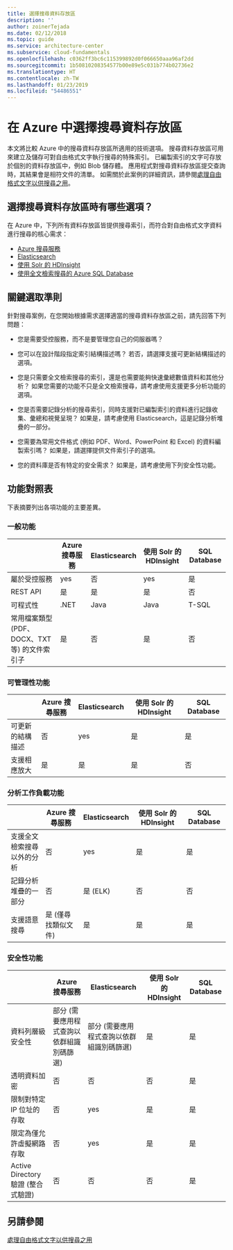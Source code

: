 ```yaml
---
title: 選擇搜尋資料存放區
description: ''
author: zoinerTejada
ms.date: 02/12/2018
ms.topic: guide
ms.service: architecture-center
ms.subservice: cloud-fundamentals
ms.openlocfilehash: c0362ff3bc6c115399892d0f066650aaa96af2dd
ms.sourcegitcommit: 1b50810208354577b00e89e5c031b774b02736e2
ms.translationtype: HT
ms.contentlocale: zh-TW
ms.lasthandoff: 01/23/2019
ms.locfileid: "54486551"
---
```

# <a name="choosing-a-search-data-store-in-azure"></a>在 Azure 中選擇搜尋資料存放區

本文將比較 Azure 中的搜尋資料存放區所適用的技術選項。 搜尋資料存放區可用來建立及儲存可對自由格式文字執行搜尋的特殊索引。 已編製索引的文字可存放於個別的資料存放區中，例如 Blob 儲存體。 應用程式對搜尋資料存放區提交查詢時，其結果會是相符文件的清單。 如需關於此案例的詳細資訊，請參閱[處理自由格式文字以供搜尋之用](../scenarios/search.md)。

<!-- markdownlint-disable MD026 -->

## <a name="what-are-your-options-when-choosing-a-search-data-store"></a>選擇搜尋資料存放區時有哪些選項？

<!-- markdownlint-enable MD026 -->

在 Azure 中，下列所有資料存放區皆提供搜尋索引，而符合對自由格式文字資料進行搜尋的核心需求：

- [Azure 搜尋服務](/azure/search/search-what-is-azure-search)
- [Elasticsearch](https://azuremarketplace.microsoft.com/marketplace/apps/elastic.elasticsearch?tab=Overview)
- [使用 Solr 的 HDInsight](/azure/hdinsight/hdinsight-hadoop-solr-install-linux)
- [使用全文檢索搜尋的 Azure SQL Database](/sql/relational-databases/search/full-text-search)

## <a name="key-selection-criteria"></a>關鍵選取準則

針對搜尋案例，在您開始根據需求選擇適當的搜尋資料存放區之前，請先回答下列問題：

- 您是需要受控服務，而不是要管理您自己的伺服器嗎？

- 您可以在設計階段指定索引結構描述嗎？ 若否，請選擇支援可更新結構描述的選項。

- 您是只需要全文檢索搜尋的索引，還是也需要能夠快速彙總數值資料和其他分析？ 如果您需要的功能不只是全文檢索搜尋，請考慮使用支援更多分析功能的選項。

- 您是否需要記錄分析的搜尋索引，同時支援對已編製索引的資料進行記錄收集、彙總和視覺呈現？ 如果是，請考慮使用 Elasticsearch，這是記錄分析堆疊的一部分。

- 您需要為常用文件格式 (例如 PDF、Word、PowerPoint 和 Excel) 的資料編製索引嗎？ 如果是，請選擇提供文件索引子的選項。

- 您的資料庫是否有特定的安全需求？ 如果是，請考慮使用下列安全性功能。

## <a name="capability-matrix"></a>功能對照表

下表摘要列出各項功能的主要差異。

### <a name="general-capabilities"></a>一般功能

| | Azure 搜尋服務 | Elasticsearch | 使用 Solr 的 HDInsight | SQL Database |
| --- | --- | --- | --- | --- |
| 屬於受控服務 | yes | 否 | yes | 是 |  
| REST API | 是 | 是 | 是 | 否 |
| 可程式性 | .NET | Java | Java | T-SQL |
| 常用檔案類型 (PDF、DOCX、TXT 等) 的文件索引子 | 是 | 否 | 是 | 否 |

### <a name="manageability-capabilities"></a>可管理性功能

| | Azure 搜尋服務 | Elasticsearch | 使用 Solr 的 HDInsight | SQL Database |
| --- | --- | --- | --- | --- |
| 可更新的結構描述 | 否 | yes | 是 | 是 |
| 支援相應放大  | 是 | 是 | 是 | 否 |

### <a name="analytic-workload-capabilities"></a>分析工作負載功能

| | Azure 搜尋服務 | Elasticsearch | 使用 Solr 的 HDInsight | SQL Database |
| --- | --- | --- | --- | --- |
| 支援全文檢索搜尋以外的分析 | 否 | yes | 是 | 是 |
| 記錄分析堆疊的一部分 | 否 | 是 (ELK) |  否 | 否 |
| 支援語意搜尋 | 是 (僅尋找類似文件) | 是 | 是 | 是 |

### <a name="security-capabilities"></a>安全性功能

| | Azure 搜尋服務 | Elasticsearch | 使用 Solr 的 HDInsight | SQL Database |
| --- | --- | --- | --- | --- |
| 資料列層級安全性 | 部分 (需要應用程式查詢以依群組識別碼篩選) | 部分 (需要應用程式查詢以依群組識別碼篩選) | 是 | 是 |
| 透明資料加密 | 否 | 否 | 否 | 是 |  
| 限制對特定 IP 位址的存取 | 否 | yes | 是 | 是 |
| 限定為僅允許虛擬網路存取 | 否 | yes | 是 | 是 |  
| Active Directory 驗證 (整合式驗證) | 否 | 否 | 否 | 是 |

## <a name="see-also"></a>另請參閱

[處理自由格式文字以供搜尋之用](../scenarios/search.md)
